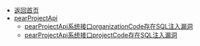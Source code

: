 - [返回首页](/)
- [pearProjectApi](pearProjectApi/)
  - [pearProjectApi系统接口organizationCode存在SQL注入漏洞](pearProjectApi/pearProjectApi系统接口organizationCode存在SQL注入漏洞.md)
  - [pearProjectApi系统接口projectCode存在SQL注入漏洞](pearProjectApi/pearProjectApi系统接口projectCode存在SQL注入漏洞.md)
